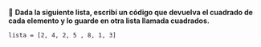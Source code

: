 :memo: **Dada la siguiente lista, escribí un código que devuelva el cuadrado de cada elemento y lo guarde en otra lista llamada cuadrados.**

`lista = [2, 4, 2, 5 , 8, 1, 3]`